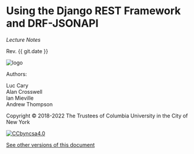 # Using the Django REST Framework and DRF-JSONAPI

*Lecture Notes*

Rev. {{ git.date }}

![logo](media/CUIT_Logo_286_web.jpg "Columbia University Information Technology logo")

Authors:

Luc Cary  
Alan Crosswell  
Ian Mieville  
Andrew Thompson  


Copyright © 2018-2022 The Trustees of Columbia University in the City of New York

[![CCbyncsa4.0](./media/CCbyncsa4.0.png "Creative Commons Attribution-NonCommercial-ShareAlike 4.0 International LICENSE")](https://creativecommons.org/licenses/by-nc-sa/4.0/)

[See other versions of this document](https://readthedocs.org/projects/columbia-it-django-jsonapi-training/versions/)




